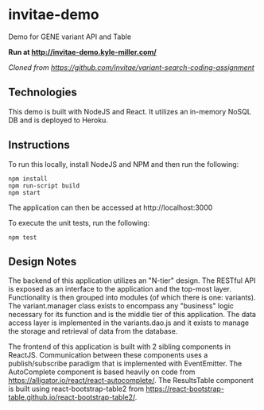 # invitae-demo
Demo for GENE variant API and Table

**Run at http://invitae-demo.kyle-miller.com/**

*Cloned from https://github.com/invitae/variant-search-coding-assignment*


## Technologies
This demo is built with NodeJS and React.  It utilizes an in-memory NoSQL DB and is deployed to Heroku.

## Instructions
To run this locally, install NodeJS and NPM and then run the following:

```
npm install
npm run-script build
npm start
```

The application can then be accessed at http://localhost:3000

To execute the unit tests, run the following:

```
npm test
```

## Design Notes
The backend of this application utilizes an "N-tier" design.  The RESTful API is exposed as an interface to the application and the top-most layer.  Functionality is then grouped into modules (of which there is one: variants).  The variant.manager class exists to encompass any "business" logic necessary for its function and is the middle tier of this application.  The data access layer is implemented in the variants.dao.js and it exists to manage the storage and retrieval of data from the database.

The frontend of this application is built with 2 sibling components in ReactJS.  Communication between these components uses a publish/subscribe paradigm that is implemented with EventEmitter.  The AutoComplete component is based heavily on code from https://alligator.io/react/react-autocomplete/.   The ResultsTable component is built using react-bootstrap-table2 from https://react-bootstrap-table.github.io/react-bootstrap-table2/.

